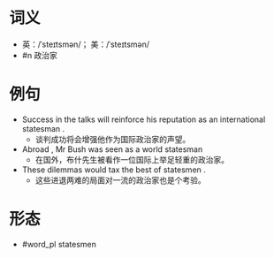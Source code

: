 # 词义
- 英：/ˈsteɪtsmən/； 美：/ˈsteɪtsmən/
- #n 政治家
# 例句
- Success in the talks will reinforce his reputation as an international statesman .
	- 谈判成功将会增强他作为国际政治家的声望。
- Abroad , Mr Bush was seen as a world statesman
	- 在国外，布什先生被看作一位国际上举足轻重的政治家。
- These dilemmas would tax the best of statesmen .
	- 这些进退两难的局面对一流的政治家也是个考验。
# 形态
- #word_pl statesmen
